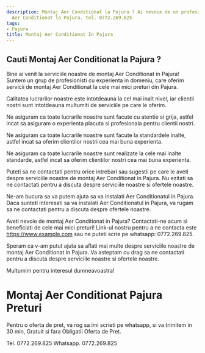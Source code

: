 ```yaml
---
description: Montaj Aer Conditionat la Pajura ? Ai nevoie de un profesionist in Montaj
  Aer Conditionat la Pajura. tel. 0772.269.825
tags:
- Pajura
title: Montaj Aer Conditionat In Pajura
---
```



## Cauti Montaj Aer Conditionat la Pajura ?

Bine ai venit la serviciile noastre de montaj Aer Conditionat in Pajura! Suntem un grup de profesionisti cu experienta in domeniu, care oferim servicii de montaj Aer Conditionat la cele mai mici preturi din Pajura. 

Calitatea lucrarilor noastre este intotdeauna la cel mai inalt nivel, iar clientii nostri sunt intotdeauna multumiti de serviciile pe care le oferim. 

Ne asiguram ca toate lucrarile noastre sunt facute cu atentie si grija, astfel incat sa asiguram o experienta placuta si profesionala pentru clientii nostri. 

Ne asiguram ca toate lucrarile noastre sunt facute la standardele inalte, astfel incat sa oferim clientilor nostri cea mai buna experienta. 

Ne asiguram ca toate lucrarile noastre sunt realizate la cele mai inalte standarde, astfel incat sa oferim clientilor nostri cea mai buna experienta. 

Puteti sa ne contactati pentru orice intrebari sau sugestii pe care le aveti despre serviciile noastre de montaj Aer Conditionat in Pajura. Nu ezitati sa ne contactati pentru a discuta despre serviciile noastre si ofertele noastre. 

Ne-am bucura sa va putem ajuta sa va instalati Aer Conditionatul in Pajura. Daca sunteti interesati sa va instalati Aer Conditionatul in Pajura, va rugam sa ne contactati pentru a discuta despre ofertele noastre. 

Aveti nevoie de montaj Aer Conditionat in Pajura? Contactati-ne acum si beneficiati de cele mai mici preturi! Link-ul nostru pentru a ne contacta este https://www.example.com sau ne puteti scrie pe whatsapp: 0772.269.825. 

Speram ca v-am putut ajuta sa aflati mai multe despre serviciile noastre de montaj Aer Conditionat in Pajura. Va asteptam cu drag sa ne contactati pentru a discuta despre serviciile noastre si ofertele noastre. 

Multumim pentru interesul dumneavoastra!

# Montaj Aer Conditionat Pajura Preturi
Pentru o oferta de pret, va rog sa imi scrieti pe whatsapp, si va trimitem in 30 min, Gratuit si fara Obligatii Oferta de Pret.

Tel. 0772.269.825
Whatsapp. 0772.269.825
